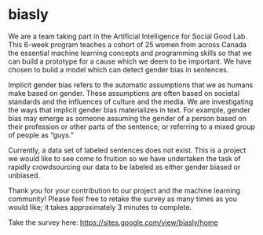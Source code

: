 # biasly
We are a team taking part in the Artificial Intelligence for Social Good Lab. This 6-week program teaches a cohort of 25 women from across Canada the essential machine learning concepts and programming skills so that we can build a prototype for a cause which we deem to be important. We have chosen to build a model which can detect gender bias in sentences. 

Implicit gender bias refers to the automatic assumptions that we as humans make based on gender. These assumptions are often based on societal standards and the influences of culture and the media. We are investigating the ways that implicit gender bias materializes in text. For example, gender bias may emerge as someone assuming the gender of a person based on their profession or other parts of the sentence; or referring to a mixed group of people as “guys.” 

Currently, a data set of labeled sentences does not exist. This is a project we would like to see come to fruition so we have undertaken the task of rapidly crowdsourcing our data to be labeled as either gender biased or unbiased.

Thank you for your contribution to our project and the machine learning community! Please feel free to retake the survey as many times as you would like; it takes approximately 3 minutes to complete. 

Take the survey here: https://sites.google.com/view/biasly/home
